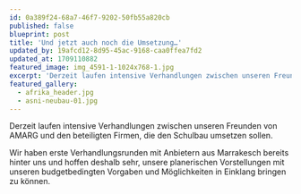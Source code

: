 ```yaml
---
id: 0a389f24-68a7-46f7-9202-50fb55a820cb
published: false
blueprint: post
title: 'Und jetzt auch noch die Umsetzung…'
updated_by: 19afcd12-8d95-45ac-9168-caa0ffea7fd2
updated_at: 1709110882
featured_image: img_4591-1-1024x768-1.jpg
excerpt: 'Derzeit laufen intensive Verhandlungen zwischen unseren Freunden von AMARG und den beteiligten Firmen, die den Schulbau umsetzen sollen.'
featured_gallery:
  - afrika_header.jpg
  - asni-neubau-01.jpg
---
```

Derzeit laufen intensive Verhandlungen zwischen unseren Freunden von AMARG und den beteiligten Firmen, die den Schulbau umsetzen sollen.

Wir haben erste Verhandlungsrunden mit Anbietern aus Marrakesch bereits hinter uns und hoffen deshalb sehr, unsere planerischen Vorstellungen mit unseren budgetbedingten Vorgaben und Möglichkeiten in Einklang bringen zu können.